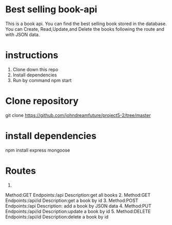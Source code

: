 # Best selling book-api
This is a book api. You can find the best selling book stored in the database.
You can Create, Read,Update,and Delete the books following the route and with JSON data.

# instructions
1. Clone down this repo
2. Install dependencies
3. Run by command npm start
# Clone repository
git clone https://github.com/johndreamfuture/project5-2/tree/master

# install dependencies
npm install express mongoose
# Routes
1.
Method:GET
Endpoints:/api
Description:get all books
2.
Method:GET
Endpoints:/api/id
Description:get a book by id
3.
Method:POST
Endpoints:/api
Description: add a book by JSON data
4.
Method:PUT
Endpoints:/api/id
Description:update a book by id
5.
Method:DELETE
Endpoints:/api/id
Description:delete a book by id


